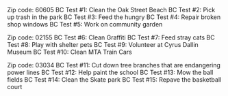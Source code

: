 Zip code: 60605
BC Test #1: Clean the Oak Street Beach
BC Test #2: Pick up trash in the park
BC Test #3: Feed the hungry
BC Test #4: Repair broken shop windows
BC Test #5: Work on community garden

Zip code: 02155
BC Test #6: Clean Graffiti 
BC Test #7: Feed stray cats
BC Test #8: Play with shelter pets
BC Test #9: Volunteer at Cyrus Dallin Museum 
BC Test #10: Clean MTA Train Cars

Zip code: 03034
BC Test #11: Cut down tree branches that are endangering power lines
BC Test #12: Help paint the school
BC Test #13: Mow the ball fields
BC Test #14: Clean the Skate park
BC Test #15: Repave the basketball court